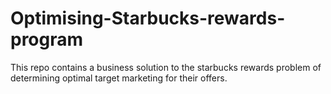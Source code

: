 # Optimising-Starbucks-rewards-program
This repo contains a business solution to the starbucks rewards problem of determining optimal target marketing for their offers.
